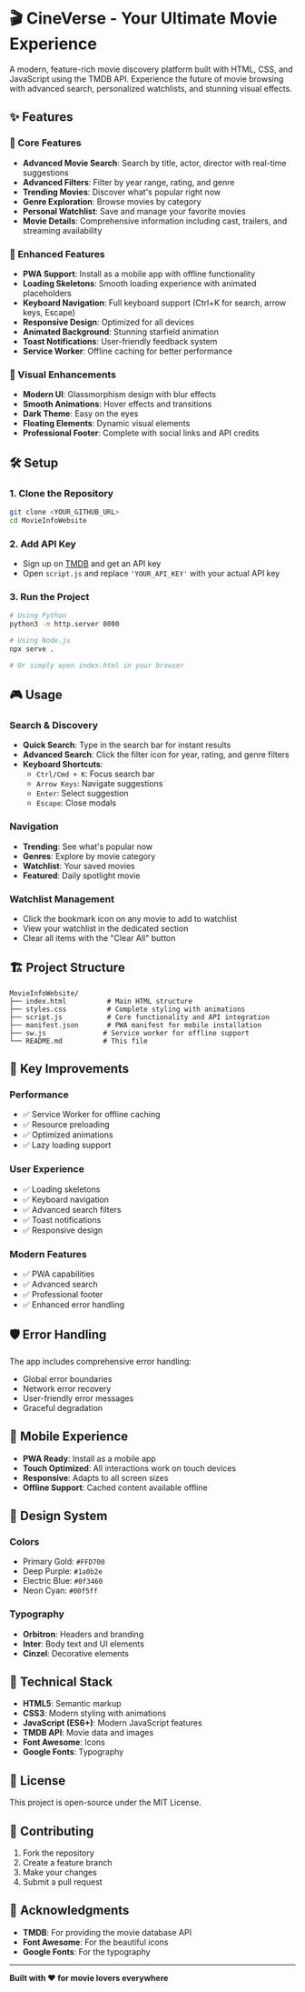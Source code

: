 # 🎬 CineVerse - Your Ultimate Movie Experience

A modern, feature-rich movie discovery platform built with HTML, CSS, and JavaScript using the TMDB API. Experience the future of movie browsing with advanced search, personalized watchlists, and stunning visual effects.

## ✨ Features

### 🎯 Core Features
- **Advanced Movie Search**: Search by title, actor, director with real-time suggestions
- **Advanced Filters**: Filter by year range, rating, and genre
- **Trending Movies**: Discover what's popular right now
- **Genre Exploration**: Browse movies by category
- **Personal Watchlist**: Save and manage your favorite movies
- **Movie Details**: Comprehensive information including cast, trailers, and streaming availability

### 🚀 Enhanced Features
- **PWA Support**: Install as a mobile app with offline functionality
- **Loading Skeletons**: Smooth loading experience with animated placeholders
- **Keyboard Navigation**: Full keyboard support (Ctrl+K for search, arrow keys, Escape)
- **Responsive Design**: Optimized for all devices
- **Animated Background**: Stunning starfield animation
- **Toast Notifications**: User-friendly feedback system
- **Service Worker**: Offline caching for better performance

### 🎨 Visual Enhancements
- **Modern UI**: Glassmorphism design with blur effects
- **Smooth Animations**: Hover effects and transitions
- **Dark Theme**: Easy on the eyes
- **Floating Elements**: Dynamic visual elements
- **Professional Footer**: Complete with social links and API credits

## 🛠️ Setup

### 1. Clone the Repository
```bash
git clone <YOUR_GITHUB_URL>
cd MovieInfoWebsite
```

### 2. Add API Key
- Sign up on [TMDB](https://www.themoviedb.org/) and get an API key
- Open `script.js` and replace `'YOUR_API_KEY'` with your actual API key

### 3. Run the Project
```bash
# Using Python
python3 -m http.server 8000

# Using Node.js
npx serve .

# Or simply open index.html in your browser
```

## 🎮 Usage

### Search & Discovery
- **Quick Search**: Type in the search bar for instant results
- **Advanced Search**: Click the filter icon for year, rating, and genre filters
- **Keyboard Shortcuts**: 
  - `Ctrl/Cmd + K`: Focus search bar
  - `Arrow Keys`: Navigate suggestions
  - `Enter`: Select suggestion
  - `Escape`: Close modals

### Navigation
- **Trending**: See what's popular now
- **Genres**: Explore by movie category
- **Watchlist**: Your saved movies
- **Featured**: Daily spotlight movie

### Watchlist Management
- Click the bookmark icon on any movie to add to watchlist
- View your watchlist in the dedicated section
- Clear all items with the "Clear All" button

## 🏗️ Project Structure

```
MovieInfoWebsite/
├── index.html          # Main HTML structure
├── styles.css          # Complete styling with animations
├── script.js           # Core functionality and API integration
├── manifest.json       # PWA manifest for mobile installation
├── sw.js              # Service worker for offline support
└── README.md          # This file
```

## 🎯 Key Improvements

### Performance
- ✅ Service Worker for offline caching
- ✅ Resource preloading
- ✅ Optimized animations
- ✅ Lazy loading support

### User Experience
- ✅ Loading skeletons
- ✅ Keyboard navigation
- ✅ Advanced search filters
- ✅ Toast notifications
- ✅ Responsive design

### Modern Features
- ✅ PWA capabilities
- ✅ Advanced search
- ✅ Professional footer
- ✅ Enhanced error handling

## 🛡️ Error Handling

The app includes comprehensive error handling:
- Global error boundaries
- Network error recovery
- User-friendly error messages
- Graceful degradation

## 📱 Mobile Experience

- **PWA Ready**: Install as a mobile app
- **Touch Optimized**: All interactions work on touch devices
- **Responsive**: Adapts to all screen sizes
- **Offline Support**: Cached content available offline

## 🎨 Design System

### Colors
- Primary Gold: `#FFD700`
- Deep Purple: `#1a0b2e`
- Electric Blue: `#0f3460`
- Neon Cyan: `#00f5ff`

### Typography
- **Orbitron**: Headers and branding
- **Inter**: Body text and UI elements
- **Cinzel**: Decorative elements

## 🔧 Technical Stack

- **HTML5**: Semantic markup
- **CSS3**: Modern styling with animations
- **JavaScript (ES6+)**: Modern JavaScript features
- **TMDB API**: Movie data and images
- **Font Awesome**: Icons
- **Google Fonts**: Typography

## 📄 License

This project is open-source under the MIT License.

## 🤝 Contributing

1. Fork the repository
2. Create a feature branch
3. Make your changes
4. Submit a pull request

## 🙏 Acknowledgments

- **TMDB**: For providing the movie database API
- **Font Awesome**: For the beautiful icons
- **Google Fonts**: For the typography

---

**Built with ❤️ for movie lovers everywhere**


